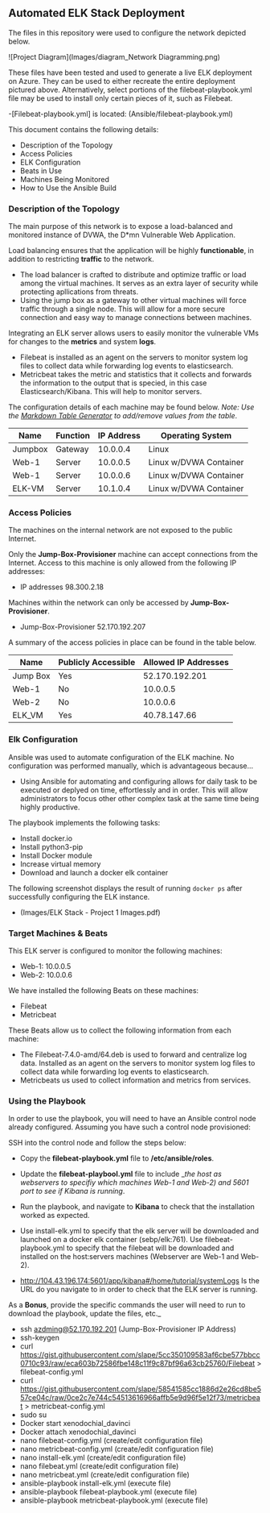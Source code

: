 ## Automated ELK Stack Deployment

The files in this repository were used to configure the network depicted below.

![Project Diagram](Images/diagram_Network Diagramming.png)

These files have been tested and used to generate a live ELK deployment on Azure. They can be used to either recreate the entire deployment pictured above. Alternatively, select portions of the filebeat-playbook.yml file may be used to install only certain pieces of it, such as Filebeat.

-[Filebeat-playbook.yml] is located: (Ansible/filebeat-playbook.yml)


This document contains the following details:
- Description of the Topology
- Access Policies
- ELK Configuration
- Beats in Use
- Machines Being Monitored
- How to Use the Ansible Build


### Description of the Topology

The main purpose of this network is to expose a load-balanced and monitored instance of DVWA, the D*mn Vulnerable Web Application.

Load balancing ensures that the application will be highly __functionable__, in addition to restricting __traffic__ to the network.
- The load balancer is crafted to distribute and optimize traffic or load among the virtual machines.  It serves as an extra layer of security while protecting apllications from threats. 
- Using the jump box as a gateway to other virtual machines will force traffic through a single node. This will allow for a more secure connection and easy way to manage connections between machines.  

Integrating an ELK server allows users to easily monitor the vulnerable VMs for changes to the __metrics__ and system __logs__.
- Filebeat is installed as an agent on the servers to monitor system log files to collect data while forwarding log events to elasticsearch.
- Metricbeat takes the metric and statistics that it collects and forwards the information to the output that is specied, in this case Elasticsearch/Kibana.  This will help to monitor servers.

The configuration details of each machine may be found below.
_Note: Use the [Markdown Table Generator](http://www.tablesgenerator.com/markdown_tables) to add/remove values from the table_.

| Name     | Function | IP Address | Operating System |
|----------|----------|------------|------------------|           
| Jumpbox | Gateway | 10.0.0.4 | Linux                 |   
| Web-1   | Server  | 10.0.0.5 | Linux w/DVWA Container|   
| Web-1   | Server  | 10.0.0.6 | Linux w/DVWA Container|   
| ELK-VM  | Server  | 10.1.0.4 | Linux w/DVWA Container|   


### Access Policies

The machines on the internal network are not exposed to the public Internet. 

Only the __Jump-Box-Provisioner__ machine can accept connections from the Internet. Access to this machine is only allowed from the following IP addresses:
- IP addresses 98.300.2.18

Machines within the network can only be accessed by __Jump-Box-Provisioner__.
- Jump-Box-Provisioner 52.170.192.207


A summary of the access policies in place can be found in the table below.

| Name     | Publicly Accessible | Allowed IP Addresses |
|----------|---------------------|----------------------| 
| Jump Box | Yes                 | 52.170.192.201       |
| Web-1    | No                  | 10.0.0.5             |
| Web-2    | No                  | 10.0.0.6             |
| ELK_VM   | Yes                 | 40.78.147.66         |

### Elk Configuration

Ansible was used to automate configuration of the ELK machine. No configuration was performed manually, which is advantageous because...
- Using Ansible for automating and configuring allows for daily task to be executed or deplyed on time, effortlessly and in order.  This will allow administrators to focus other other complex task at the same time being highly productive.   

The playbook implements the following tasks:
- Install docker.io
- Install python3-pip
- Install Docker module
- Increase virtual memory
- Download and launch a docker elk container

The following screenshot displays the result of running `docker ps` after successfully configuring the ELK instance.

- (Images/ELK Stack - Project 1 Images.pdf)

### Target Machines & Beats
This ELK server is configured to monitor the following machines: 
- Web-1: 10.0.0.5
- Web-2: 10.0.0.6

	
We have installed the following Beats on these machines:

- Filebeat
- Metricbeat

These Beats allow us to collect the following information from each machine:
- The Filebeat-7.4.0-amd/64.deb is used to forward and centralize log data.  Installed as an agent on the servers to monitor system log files to collect data while forwarding log events to elasticsearch.
- Metricbeats us used to collect information and metrics from services. 

### Using the Playbook
In order to use the playbook, you will need to have an Ansible control node already configured. Assuming you have such a control node provisioned: 

SSH into the control node and follow the steps below:
- Copy the __filebeat-playbook.yml__ file to __/etc/ansible/roles__.
- Update the __filebeat-playbool.yml__ file to include __the host as webservers to specifiy which machines _Web-1 and Web-2) and 5601 port to see if Kibana is running__. 
- Run the playbook, and navigate to __Kibana__ to check that the installation worked as expected.
 

- Use install-elk.yml to specify that the elk server will be downloaded and launched on a docker elk container (sebp/elk:761).  Use filebeat-playbook.yml to specify that the filebeat will be downloaded and installed on the host:servers machines (Webserver are Web-1 and Web-2).

- http://104.43.196.174:5601/app/kibana#/home/tutorial/systemLogs Is the URL do you navigate to in order to check that the ELK server is running.

As a **Bonus**, provide the specific commands the user will need to run to download the playbook, update the files, etc._

- ssh azdming@52.170.192.201 (Jump-Box-Provisioner IP Address)
- ssh-keygen
- curl https://gist.githubusercontent.com/slape/5cc350109583af6cbe577bbcc0710c93/raw/eca603b72586fbe148c11f9c87bf96a63cb25760/Filebeat > filebeat-config.yml
- curl https://gist.githubusercontent.com/slape/58541585cc1886d2e26cd8be557ce04c/raw/0ce2c7e744c54513616966affb5e9d96f5e12f73/metricbeat > metricbeat-config.yml
- sudo su
- Docker start xenodochial_davinci
- Docker attach xenodochial_davinci
- nano filebeat-config.yml (create/edit configuration file)
- nano metricbeat-config.yml (create/edit configuration file)
- nano install-elk.yml (create/edit configuration file)
- nano filebeat.yml (create/edit configuration file)
- nano metricbeat.yml (create/edit configuration file)
- ansible-playbook install-elk.yml (execute file)
- ansible-playbook filebeat-playbook.yml (execute file)
- ansible-playbook metricbeat-playbook.yml (execute file)